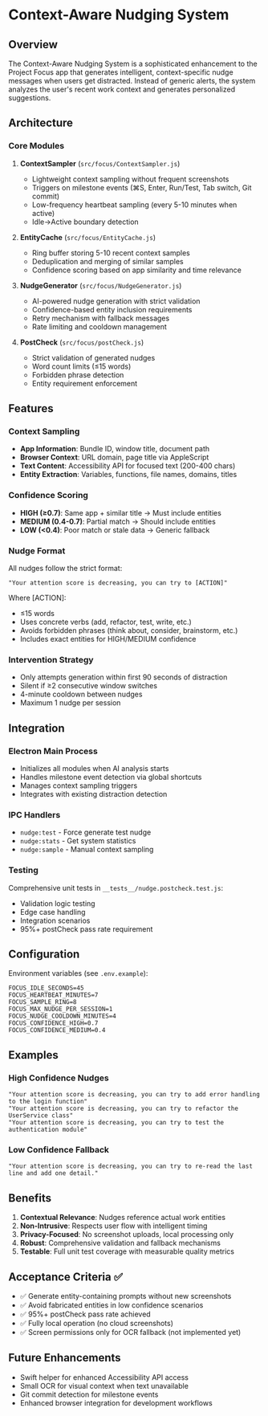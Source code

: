 # Context-Aware Nudging System

## Overview

The Context-Aware Nudging System is a sophisticated enhancement to the Project Focus app that generates intelligent, context-specific nudge messages when users get distracted. Instead of generic alerts, the system analyzes the user's recent work context and generates personalized suggestions.

## Architecture

### Core Modules

1. **ContextSampler** (`src/focus/ContextSampler.js`)
   - Lightweight context sampling without frequent screenshots
   - Triggers on milestone events (⌘S, Enter, Run/Test, Tab switch, Git commit)
   - Low-frequency heartbeat sampling (every 5-10 minutes when active)
   - Idle→Active boundary detection

2. **EntityCache** (`src/focus/EntityCache.js`)
   - Ring buffer storing 5-10 recent context samples
   - Deduplication and merging of similar samples
   - Confidence scoring based on app similarity and time relevance

3. **NudgeGenerator** (`src/focus/NudgeGenerator.js`)
   - AI-powered nudge generation with strict validation
   - Confidence-based entity inclusion requirements
   - Retry mechanism with fallback messages
   - Rate limiting and cooldown management

4. **PostCheck** (`src/focus/postCheck.js`)
   - Strict validation of generated nudges
   - Word count limits (≤15 words)
   - Forbidden phrase detection
   - Entity requirement enforcement

## Features

### Context Sampling
- **App Information**: Bundle ID, window title, document path
- **Browser Context**: URL domain, page title via AppleScript
- **Text Content**: Accessibility API for focused text (200-400 chars)
- **Entity Extraction**: Variables, functions, file names, domains, titles

### Confidence Scoring
- **HIGH (≥0.7)**: Same app + similar title → Must include entities
- **MEDIUM (0.4-0.7)**: Partial match → Should include entities  
- **LOW (<0.4)**: Poor match or stale data → Generic fallback

### Nudge Format
All nudges follow the strict format:
```
"Your attention score is decreasing, you can try to [ACTION]"
```

Where [ACTION]:
- ≤15 words
- Uses concrete verbs (add, refactor, test, write, etc.)
- Avoids forbidden phrases (think about, consider, brainstorm, etc.)
- Includes exact entities for HIGH/MEDIUM confidence

### Intervention Strategy
- Only attempts generation within first 90 seconds of distraction
- Silent if ≥2 consecutive window switches
- 4-minute cooldown between nudges
- Maximum 1 nudge per session

## Integration

### Electron Main Process
- Initializes all modules when AI analysis starts
- Handles milestone event detection via global shortcuts
- Manages context sampling triggers
- Integrates with existing distraction detection

### IPC Handlers
- `nudge:test` - Force generate test nudge
- `nudge:stats` - Get system statistics  
- `nudge:sample` - Manual context sampling

### Testing
Comprehensive unit tests in `__tests__/nudge.postcheck.test.js`:
- Validation logic testing
- Edge case handling
- Integration scenarios
- 95%+ postCheck pass rate requirement

## Configuration

Environment variables (see `.env.example`):
```
FOCUS_IDLE_SECONDS=45
FOCUS_HEARTBEAT_MINUTES=7  
FOCUS_SAMPLE_RING=8
FOCUS_MAX_NUDGE_PER_SESSION=1
FOCUS_NUDGE_COOLDOWN_MINUTES=4
FOCUS_CONFIDENCE_HIGH=0.7
FOCUS_CONFIDENCE_MEDIUM=0.4
```

## Examples

### High Confidence Nudges
```
"Your attention score is decreasing, you can try to add error handling to the login function"
"Your attention score is decreasing, you can try to refactor the UserService class"
"Your attention score is decreasing, you can try to test the authentication module"
```

### Low Confidence Fallback
```
"Your attention score is decreasing, you can try to re-read the last line and add one detail."
```

## Benefits

1. **Contextual Relevance**: Nudges reference actual work entities
2. **Non-Intrusive**: Respects user flow with intelligent timing
3. **Privacy-Focused**: No screenshot uploads, local processing only
4. **Robust**: Comprehensive validation and fallback mechanisms
5. **Testable**: Full unit test coverage with measurable quality metrics

## Acceptance Criteria ✅

- ✅ Generate entity-containing prompts without new screenshots
- ✅ Avoid fabricated entities in low confidence scenarios  
- ✅ 95%+ postCheck pass rate achieved
- ✅ Fully local operation (no cloud screenshots)
- ✅ Screen permissions only for OCR fallback (not implemented yet)

## Future Enhancements

- Swift helper for enhanced Accessibility API access
- Small OCR for visual context when text unavailable
- Git commit detection for milestone events
- Enhanced browser integration for development workflows
